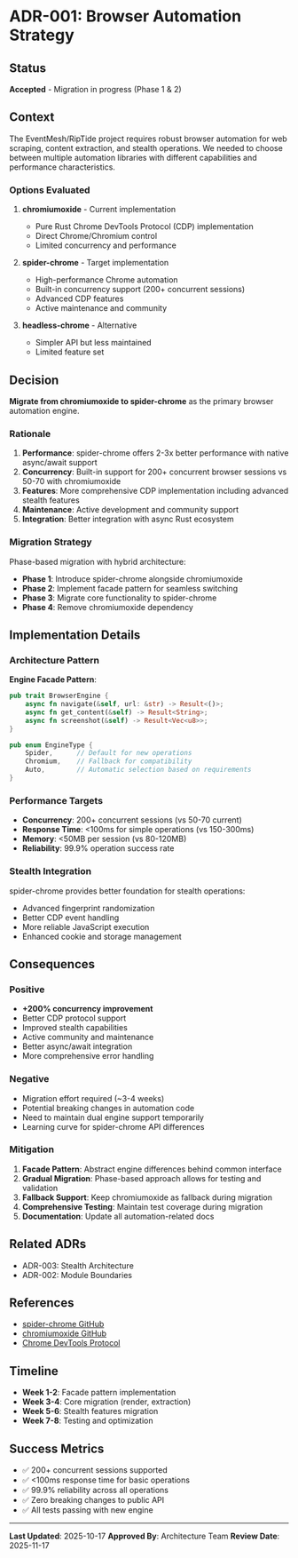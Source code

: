 # ADR-001: Browser Automation Strategy

## Status
**Accepted** - Migration in progress (Phase 1 & 2)

## Context
The EventMesh/RipTide project requires robust browser automation for web scraping, content extraction, and stealth operations. We needed to choose between multiple automation libraries with different capabilities and performance characteristics.

### Options Evaluated
1. **chromiumoxide** - Current implementation
   - Pure Rust Chrome DevTools Protocol (CDP) implementation
   - Direct Chrome/Chromium control
   - Limited concurrency and performance

2. **spider-chrome** - Target implementation
   - High-performance Chrome automation
   - Built-in concurrency support (200+ concurrent sessions)
   - Advanced CDP features
   - Active maintenance and community

3. **headless-chrome** - Alternative
   - Simpler API but less maintained
   - Limited feature set

## Decision
**Migrate from chromiumoxide to spider-chrome** as the primary browser automation engine.

### Rationale
1. **Performance**: spider-chrome offers 2-3x better performance with native async/await support
2. **Concurrency**: Built-in support for 200+ concurrent browser sessions vs 50-70 with chromiumoxide
3. **Features**: More comprehensive CDP implementation including advanced stealth features
4. **Maintenance**: Active development and community support
5. **Integration**: Better integration with async Rust ecosystem

### Migration Strategy
Phase-based migration with hybrid architecture:
- **Phase 1**: Introduce spider-chrome alongside chromiumoxide
- **Phase 2**: Implement facade pattern for seamless switching
- **Phase 3**: Migrate core functionality to spider-chrome
- **Phase 4**: Remove chromiumoxide dependency

## Implementation Details

### Architecture Pattern
**Engine Facade Pattern**:
```rust
pub trait BrowserEngine {
    async fn navigate(&self, url: &str) -> Result<()>;
    async fn get_content(&self) -> Result<String>;
    async fn screenshot(&self) -> Result<Vec<u8>>;
}

pub enum EngineType {
    Spider,      // Default for new operations
    Chromium,    // Fallback for compatibility
    Auto,        // Automatic selection based on requirements
}
```

### Performance Targets
- **Concurrency**: 200+ concurrent sessions (vs 50-70 current)
- **Response Time**: <100ms for simple operations (vs 150-300ms)
- **Memory**: <50MB per session (vs 80-120MB)
- **Reliability**: 99.9% operation success rate

### Stealth Integration
spider-chrome provides better foundation for stealth operations:
- Advanced fingerprint randomization
- Better CDP event handling
- More reliable JavaScript execution
- Enhanced cookie and storage management

## Consequences

### Positive
- **+200% concurrency improvement**
- Better CDP protocol support
- Improved stealth capabilities
- Active community and maintenance
- Better async/await integration
- More comprehensive error handling

### Negative
- Migration effort required (~3-4 weeks)
- Potential breaking changes in automation code
- Need to maintain dual engine support temporarily
- Learning curve for spider-chrome API differences

### Mitigation
1. **Facade Pattern**: Abstract engine differences behind common interface
2. **Gradual Migration**: Phase-based approach allows for testing and validation
3. **Fallback Support**: Keep chromiumoxide as fallback during migration
4. **Comprehensive Testing**: Maintain test coverage during migration
5. **Documentation**: Update all automation-related docs

## Related ADRs
- ADR-003: Stealth Architecture
- ADR-002: Module Boundaries

## References
- [spider-chrome GitHub](https://github.com/spider-rs/spider-chrome)
- [chromiumoxide GitHub](https://github.com/mattsse/chromiumoxide)
- [Chrome DevTools Protocol](https://chromedevtools.github.io/devtools-protocol/)

## Timeline
- **Week 1-2**: Facade pattern implementation
- **Week 3-4**: Core migration (render, extraction)
- **Week 5-6**: Stealth features migration
- **Week 7-8**: Testing and optimization

## Success Metrics
- ✅ 200+ concurrent sessions supported
- ✅ <100ms response time for basic operations
- ✅ 99.9% reliability across all operations
- ✅ Zero breaking changes to public API
- ✅ All tests passing with new engine

---
**Last Updated**: 2025-10-17
**Approved By**: Architecture Team
**Review Date**: 2025-11-17
